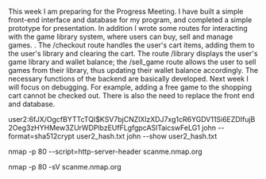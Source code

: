 
This week I am preparing for the Progress Meeting. I have built a simple front-end interface and database for my program, and completed a simple prototype for presentation. In addition I wrote some routes for interacting with the game library system, where users can buy, sell and manage games. . The /checkout route handles the user's cart items, adding them to the user's library and clearing the cart. The route /library displays the user's game library and wallet balance; the /sell_game route allows the user to sell games from their library, thus updating their wallet balance accordingly. The necessary functions of the backend are basically developed. Next week I will focus on debugging. For example, adding a free game to the shopping cart cannot be checked out. There is also the need to replace the front end and database.

user2:$6$fJX/OgcfBYTTcTQI$KSV7bjCNZlXlzXDJ7xg1cR6YGDV11Si6EZDIfujB2Oeg3zHYHMew3ZUrWDPlbzEUfFLgfgpcASlTaicswFeLG1
john --format=sha512crypt user2_hash.txt
john --show user2_hash.txt

nmap -p 80 --script=http-server-header scanme.nmap.org

nmap -p 80 -sV scanme.nmap.org

